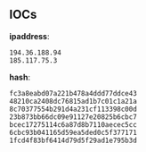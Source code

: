 
## IOCs

__ipaddress__:

```text
194.36.188.94
185.117.75.3
```
__hash__:

```text
fc3a8eabd07a221b478a4ddd77ddce43
48210ca2408dc76815ad1b7c01c1a21a
8c70377554b291d4a231cf113398c00d
23b873bb66dc09e91127e20825b6cbc7
bcec17275114c6a87d8b7110aecec5cc
6cbc93b041165d59ea5ded0c5f377171
1fcd4f83bf6414d79d5f29ad1e795b3d
```
